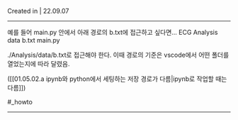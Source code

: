 Created in | 22.09.07

---

예를 들어 main.py 안에서 아래 경로의 b.txt에 접근하고 싶다면...
	ECG
		Analysis
			data
				b.txt
			main.py

./Analysis/data/b.txt로 접근해야 한다.
이때 경로의 기준은 vscode에서 어떤 폴더를 열었는지에 따라 달렸음.

([[01.05.02.a ipynb와 python에서 세팅하는 저장 경로가 다름|ipynb로 작업할 때는 다름]])

#_howto

---
